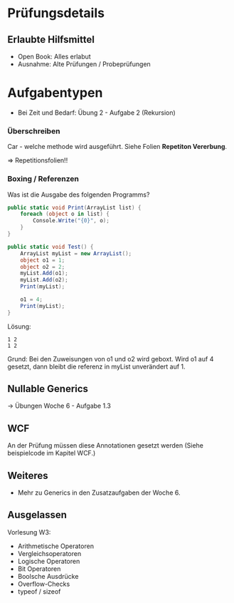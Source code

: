 # Prüfungsdetails


## Erlaubte Hilfsmittel

* Open Book: Alles erlabut
* Ausnahme: Alte Prüfungen / Probeprüfungen

# Aufgabentypen

* Bei Zeit und Bedarf: Übung 2 - Aufgabe 2 (Rekursion)

### Überschreiben

Car - welche methode wird ausgeführt. Siehe Folien **Repetiton Vererbung**.

=> Repetitionsfolien!!

### Boxing / Referenzen

Was ist die Ausgabe des folgenden Programms?

```cs
public static void Print(ArrayList list) {
    foreach (object o in list) {
        Console.Write("{0}", o);
    }
}

public static void Test() {
    ArrayList myList = new ArrayList();
    object o1 = 1;
    object o2 = 2;
    myList.Add(o1);
    myList.Add(o2);
    Print(myList);

    o1 = 4;
    Print(myList);
}
```
Lösung:

```
1 2
1 2
```

Grund: Bei den Zuweisungen von o1 und o2 wird geboxt. Wird o1 auf 4 gesetzt, dann bleibt die referenz in myList unverändert auf 1.

## Nullable Generics
→ Übungen Woche 6 - Aufgabe 1.3


## WCF
An der Prüfung müssen diese Annotationen gesetzt werden (Siehe beispielcode im Kapitel WCF.)

## Weiteres

* Mehr zu Generics in den Zusatzaufgaben der Woche 6.

## Ausgelassen

Vorlesung W3:

* Arithmetische Operatoren
* Vergleichsoperatoren
* Logische Operatoren
* Bit Operatoren
* Boolsche Ausdrücke
* Overflow-Checks
* typeof / sizeof
